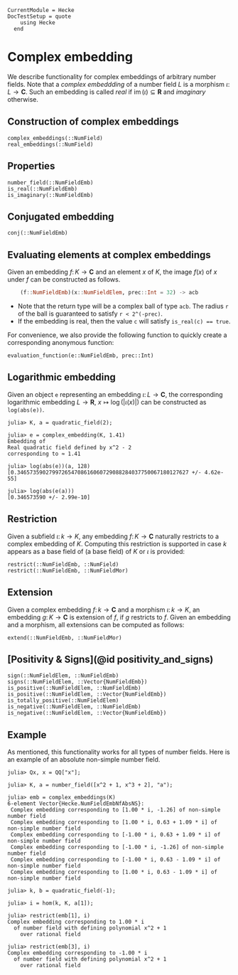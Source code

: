 ```@meta
CurrentModule = Hecke
DocTestSetup = quote
    using Hecke
  end
```

# Complex embedding

We describe functionality for complex embeddings of arbitrary number fields.
Note that a *complex embeddding* of a number field $L$ is a morphism $\iota \colon L \to \mathbf{C}$.
Such an embedding is called *real* if $\operatorname{im}(\iota) \subseteq \mathbf{R}$ and *imaginary* otherwise.

## Construction of complex embeddings

```@docs
complex_embeddings(::NumField)
real_embeddings(::NumField)
```

## Properties

```@docs
number_field(::NumFieldEmb)
is_real(::NumFieldEmb)
is_imaginary(::NumFieldEmb)
```

## Conjugated embedding

```@docs
conj(::NumFieldEmb)
```

## Evaluating elements at complex embeddings

Given an embedding $f \colon K \to \mathbf{C}$ and an element $x$ of $K$,
the image $f(x)$ of $x$ under $f$ can be constructed as follows.

```julia
    (f::NumFieldEmb)(x::NumFieldElem, prec::Int = 32) -> acb
```

  - Note that the return type will be a complex ball of type `acb`. The radius `r` of the ball is guaranteed to satisfy `r < 2^(-prec)`.
  - If the embedding is real, then the value `c` will satisfy `is_real(c) == true`.

For convenience, we also provide the following function to quickly create a corresponding
anonymous function:

```@docs
evaluation_function(e::NumFieldEmb, prec::Int)
```

## Logarithmic embedding

Given an object `e` representing an embedding $\iota \colon L \to \mathbf{C}$, the corresponding logarithmic embedding $L \to \mathbf{R}, \ x \mapsto \log(\lvert \iota(x) \rvert)$ can be constructed as `log(abs(e))`.

```jldocs
julia> K, a = quadratic_field(2);

julia> e = complex_embedding(K, 1.41)
Embedding of
Real quadratic field defined by x^2 - 2
corresponding to ≈ 1.41

julia> log(abs(e))(a, 128)
[0.346573590279972654708616060729088284037750067180127627 +/- 4.62e-55]

julia> log(abs(e(a)))
[0.346573590 +/- 2.99e-10]
```

## Restriction

Given a subfield $\iota \colon k \to K$, any embedding
$f \colon K \to \mathbf{C}$ naturally restricts to a complex embedding of $K$. Computing this restriction is supported in case $k$ appears
as a base field of (a base field) of $K$ or $\iota$ is provided:

```@docs
restrict(::NumFieldEmb, ::NumField)
restrict(::NumFieldEmb, ::NumFieldMor)
```

## Extension

Given a complex embedding $f \colon k \to \mathbf{C}$ and a morphism $\iota \colon k \to K$, an embedding $g \colon K \to \mathbf{C}$ is extension of $f$, if $g$ restricts to $f$. Given an embedding and a morphism,
all extensions can be computed as follows:

```@docs
extend(::NumFieldEmb, ::NumFieldMor)
```

## [Positivity & Signs](@id positivity_and_signs)

```@docs
sign(::NumFieldElem, ::NumFieldEmb)
signs(::NumFieldElem, ::Vector{NumFieldEmb})
is_positive(::NumFieldElem, ::NumFieldEmb)
is_positive(::NumFieldElem, ::Vector{NumFieldEmb})
is_totally_positive(::NumFieldElem)
is_negative(::NumFieldElem, ::NumFieldEmb)
is_negative(::NumFieldElem, ::Vector{NumFieldEmb})
```

## Example

As mentioned, this functionality works for all types of number fields.
Here is an example of an absolute non-simple number field.

```jldoctest
julia> Qx, x = QQ["x"];

julia> K, a = number_field([x^2 + 1, x^3 + 2], "a");

julia> emb = complex_embeddings(K)
6-element Vector{Hecke.NumFieldEmbNfAbsNS}:
 Complex embedding corresponding to [1.00 * i, -1.26] of non-simple number field
 Complex embedding corresponding to [1.00 * i, 0.63 + 1.09 * i] of non-simple number field
 Complex embedding corresponding to [-1.00 * i, 0.63 + 1.09 * i] of non-simple number field
 Complex embedding corresponding to [-1.00 * i, -1.26] of non-simple number field
 Complex embedding corresponding to [-1.00 * i, 0.63 - 1.09 * i] of non-simple number field
 Complex embedding corresponding to [1.00 * i, 0.63 - 1.09 * i] of non-simple number field

julia> k, b = quadratic_field(-1);

julia> i = hom(k, K, a[1]);

julia> restrict(emb[1], i)
Complex embedding corresponding to 1.00 * i
  of number field with defining polynomial x^2 + 1
    over rational field

julia> restrict(emb[3], i)
Complex embedding corresponding to -1.00 * i
  of number field with defining polynomial x^2 + 1
    over rational field
```
